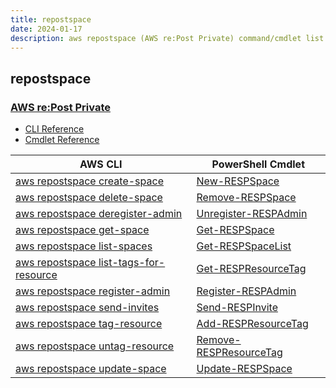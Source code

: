```yaml
---
title: repostspace
date: 2024-01-17
description: aws repostspace (AWS re:Post Private) command/cmdlet list.
---
```


## repostspace

### [AWS re:Post Private](https://aws.amazon.com/repost-private/)

* [CLI Reference](https://awscli.amazonaws.com/v2/documentation/api/latest/reference/repostspace/index.html)
* [Cmdlet Reference](https://docs.aws.amazon.com/powershell/latest/reference/items/Repostspace_cmdlets.html)

|AWS CLI|PowerShell Cmdlet|
|----|----|
|[aws repostspace create-space](https://awscli.amazonaws.com/v2/documentation/api/latest/reference/repostspace/create-space.html)|[New-RESPSpace](https://docs.aws.amazon.com/powershell/latest/reference/items/New-RESPSpace.html)|
|[aws repostspace delete-space](https://awscli.amazonaws.com/v2/documentation/api/latest/reference/repostspace/delete-space.html)|[Remove-RESPSpace](https://docs.aws.amazon.com/powershell/latest/reference/items/Remove-RESPSpace.html)|
|[aws repostspace deregister-admin](https://awscli.amazonaws.com/v2/documentation/api/latest/reference/repostspace/deregister-admin.html)|[Unregister-RESPAdmin](https://docs.aws.amazon.com/powershell/latest/reference/items/Unregister-RESPAdmin.html)|
|[aws repostspace get-space](https://awscli.amazonaws.com/v2/documentation/api/latest/reference/repostspace/get-space.html)|[Get-RESPSpace](https://docs.aws.amazon.com/powershell/latest/reference/items/Get-RESPSpace.html)|
|[aws repostspace list-spaces](https://awscli.amazonaws.com/v2/documentation/api/latest/reference/repostspace/list-spaces.html)|[Get-RESPSpaceList](https://docs.aws.amazon.com/powershell/latest/reference/items/Get-RESPSpaceList.html)|
|[aws repostspace list-tags-for-resource](https://awscli.amazonaws.com/v2/documentation/api/latest/reference/repostspace/list-tags-for-resource.html)|[Get-RESPResourceTag](https://docs.aws.amazon.com/powershell/latest/reference/items/Get-RESPResourceTag.html)|
|[aws repostspace register-admin](https://awscli.amazonaws.com/v2/documentation/api/latest/reference/repostspace/register-admin.html)|[Register-RESPAdmin](https://docs.aws.amazon.com/powershell/latest/reference/items/Register-RESPAdmin.html)|
|[aws repostspace send-invites](https://awscli.amazonaws.com/v2/documentation/api/latest/reference/repostspace/send-invites.html)|[Send-RESPInvite](https://docs.aws.amazon.com/powershell/latest/reference/items/Send-RESPInvite.html)|
|[aws repostspace tag-resource](https://awscli.amazonaws.com/v2/documentation/api/latest/reference/repostspace/tag-resource.html)|[Add-RESPResourceTag](https://docs.aws.amazon.com/powershell/latest/reference/items/Add-RESPResourceTag.html)|
|[aws repostspace untag-resource](https://awscli.amazonaws.com/v2/documentation/api/latest/reference/repostspace/untag-resource.html)|[Remove-RESPResourceTag](https://docs.aws.amazon.com/powershell/latest/reference/items/Remove-RESPResourceTag.html)|
|[aws repostspace update-space](https://awscli.amazonaws.com/v2/documentation/api/latest/reference/repostspace/update-space.html)|[Update-RESPSpace](https://docs.aws.amazon.com/powershell/latest/reference/items/Update-RESPSpace.html)|

